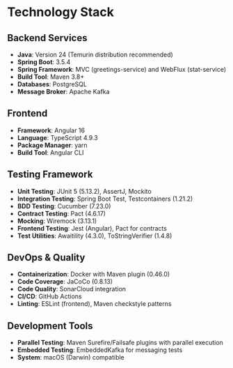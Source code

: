# Technology Stack

## Backend Services
- **Java**: Version 24 (Temurin distribution recommended)
- **Spring Boot**: 3.5.4
- **Spring Framework**: MVC (greetings-service) and WebFlux (stat-service)
- **Build Tool**: Maven 3.8+
- **Databases**: PostgreSQL
- **Message Broker**: Apache Kafka

## Frontend
- **Framework**: Angular 16
- **Language**: TypeScript 4.9.3
- **Package Manager**: yarn
- **Build Tool**: Angular CLI

## Testing Framework
- **Unit Testing**: JUnit 5 (5.13.2), AssertJ, Mockito
- **Integration Testing**: Spring Boot Test, Testcontainers (1.21.2)
- **BDD Testing**: Cucumber (7.23.0)
- **Contract Testing**: Pact (4.6.17)
- **Mocking**: Wiremock (3.13.1)
- **Frontend Testing**: Jest (Angular), Pact for contracts
- **Test Utilities**: Awaitility (4.3.0), ToStringVerifier (1.4.8)

## DevOps & Quality
- **Containerization**: Docker with Maven plugin (0.46.0)
- **Code Coverage**: JaCoCo (0.8.13)
- **Code Quality**: SonarCloud integration
- **CI/CD**: GitHub Actions
- **Linting**: ESLint (frontend), Maven checkstyle patterns

## Development Tools
- **Parallel Testing**: Maven Surefire/Failsafe plugins with parallel execution
- **Embedded Testing**: EmbeddedKafka for messaging tests
- **System**: macOS (Darwin) compatible